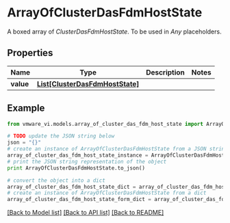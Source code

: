 # ArrayOfClusterDasFdmHostState

A boxed array of *ClusterDasFdmHostState*. To be used in *Any* placeholders. 

## Properties
Name | Type | Description | Notes
------------ | ------------- | ------------- | -------------
**value** | [**List[ClusterDasFdmHostState]**](ClusterDasFdmHostState.md) |  | 

## Example

```python
from vmware_vi.models.array_of_cluster_das_fdm_host_state import ArrayOfClusterDasFdmHostState

# TODO update the JSON string below
json = "{}"
# create an instance of ArrayOfClusterDasFdmHostState from a JSON string
array_of_cluster_das_fdm_host_state_instance = ArrayOfClusterDasFdmHostState.from_json(json)
# print the JSON string representation of the object
print ArrayOfClusterDasFdmHostState.to_json()

# convert the object into a dict
array_of_cluster_das_fdm_host_state_dict = array_of_cluster_das_fdm_host_state_instance.to_dict()
# create an instance of ArrayOfClusterDasFdmHostState from a dict
array_of_cluster_das_fdm_host_state_form_dict = array_of_cluster_das_fdm_host_state.from_dict(array_of_cluster_das_fdm_host_state_dict)
```
[[Back to Model list]](../README.md#documentation-for-models) [[Back to API list]](../README.md#documentation-for-api-endpoints) [[Back to README]](../README.md)


